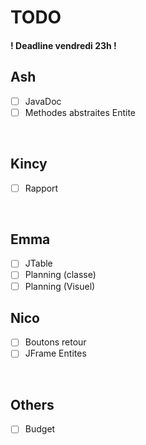 # TODO

#### ! Deadline vendredi 23h !

## Ash

- [ ] JavaDoc
- [ ] Methodes abstraites Entite

<br>

## Kincy

- [ ] Rapport

<br>

## Emma

- [ ] JTable
- [ ] Planning (classe)
- [ ] Planning (Visuel)

## Nico

- [ ] Boutons retour
- [ ] JFrame Entites

<br>

## Others

- [ ] Budget
